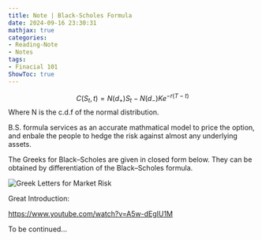 ```yaml
---
title: Note | Black-Scholes Formula 
date: 2024-09-16 23:30:31
mathjax: true
categories:
- Reading-Note
- Notes
tags:
- Finacial 101
ShowToc: true
---
```


$$
C(S_t,t) = N(d_+) S_t - N(d_{-})Ke^{-r(T-t)}
$$
Where N is the c.d.f of the normal distribution.

B.S. formula services as an accurate mathmatical model to price the option, and enbale the people to hedge the risk against almost any underlying assets.

The Greeks for Black–Scholes are given in closed form below. They can be obtained by differentiation of the Black–Scholes formula.



![Greek Letters for Market Risk](https://p.ipic.vip/00e75e.png)

Great Introduction:

https://www.youtube.com/watch?v=A5w-dEgIU1M



To be continued...